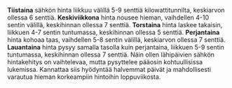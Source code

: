 **Tiistaina** sähkön hinta liikkuu välillä 5-9 senttiä kilowattitunnilta, keskiarvon ollessa 6 senttiä. **Keskiviikkona** hinta nousee hieman, vaihdellen 4-10 sentin välillä, keskihinnan ollessa 7 senttiä. **Torstaina** hinta laskee takaisin, liikkuen 4-7 sentin tuntumassa, keskihinnan ollessa 5 senttiä. **Perjantaina** hinta kohoaa taas, vaihdellen 5-8 sentin välillä, keskiarvon ollessa 7 senttiä. **Lauantaina** hinta pysyy samalla tasolla kuin perjantaina, liikkuen 5-9 sentin tuntumassa, keskihinnan ollessa 7 senttiä. Näin ollen lähipäivien sähkön hintakehitys on vaihtelevaa, mutta pysyttelee pääosin kohtuullisissa lukemissa. Kannattaa siis hyödyntää halvemmat päivät ja mahdollisesti varautua hieman korkeampiin hintoihin loppuviikosta.
